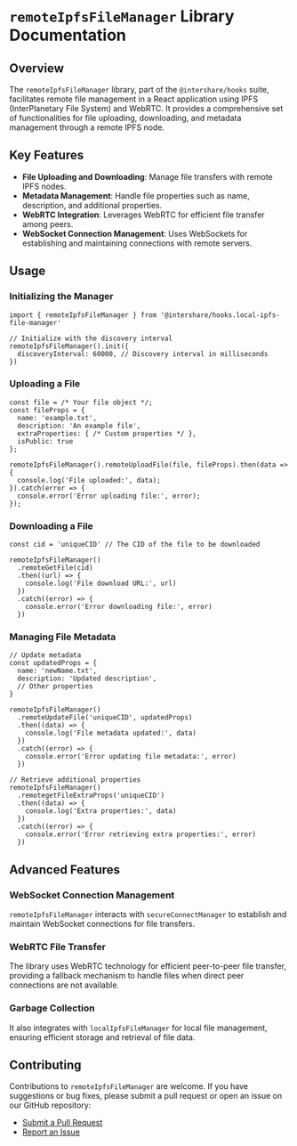# `remoteIpfsFileManager` Library Documentation

## Overview

The `remoteIpfsFileManager` library, part of the `@intershare/hooks` suite, facilitates remote file management in a React application using IPFS (InterPlanetary File System) and WebRTC. It provides a comprehensive set of functionalities for file uploading, downloading, and metadata management through a remote IPFS node.

## Key Features

- **File Uploading and Downloading**: Manage file transfers with remote IPFS nodes.
- **Metadata Management**: Handle file properties such as name, description, and additional properties.
- **WebRTC Integration**: Leverages WebRTC for efficient file transfer among peers.
- **WebSocket Connection Management**: Uses WebSockets for establishing and maintaining connections with remote servers.

## Usage

### Initializing the Manager

```tsx
import { remoteIpfsFileManager } from '@intershare/hooks.local-ipfs-file-manager'

// Initialize with the discovery interval
remoteIpfsFileManager().init({
  discoveryInterval: 60000, // Discovery interval in milliseconds
})
```

### Uploading a File

```tsx
const file = /* Your file object */;
const fileProps = {
  name: 'example.txt',
  description: 'An example file',
  extraProperties: { /* Custom properties */ },
  isPublic: true
};

remoteIpfsFileManager().remoteUploadFile(file, fileProps).then(data => {
  console.log('File uploaded:', data);
}).catch(error => {
  console.error('Error uploading file:', error);
});
```

### Downloading a File

```tsx
const cid = 'uniqueCID' // The CID of the file to be downloaded

remoteIpfsFileManager()
  .remoteGetFile(cid)
  .then((url) => {
    console.log('File download URL:', url)
  })
  .catch((error) => {
    console.error('Error downloading file:', error)
  })
```

### Managing File Metadata

```tsx
// Update metadata
const updatedProps = {
  name: 'newName.txt',
  description: 'Updated description',
  // Other properties
}

remoteIpfsFileManager()
  .remoteUpdateFile('uniqueCID', updatedProps)
  .then((data) => {
    console.log('File metadata updated:', data)
  })
  .catch((error) => {
    console.error('Error updating file metadata:', error)
  })

// Retrieve additional properties
remoteIpfsFileManager()
  .remotegetFileExtraProps('uniqueCID')
  .then((data) => {
    console.log('Extra properties:', data)
  })
  .catch((error) => {
    console.error('Error retrieving extra properties:', error)
  })
```

## Advanced Features

### WebSocket Connection Management

`remoteIpfsFileManager` interacts with `secureConnectManager` to establish and maintain WebSocket connections for file transfers.

### WebRTC File Transfer

The library uses WebRTC technology for efficient peer-to-peer file transfer, providing a fallback mechanism to handle files when direct peer connections are not available.

### Garbage Collection

It also integrates with `localIpfsFileManager` for local file management, ensuring efficient storage and retrieval of file data.

## Contributing

Contributions to `remoteIpfsFileManager` are welcome. If you have suggestions or bug fixes, please submit a pull request or open an issue on our GitHub repository:

- [Submit a Pull Request](https://github.com/Interplanetary-Share/ipfs-client-galacfetch/pulls)
- [Report an Issue](https://github.com/Interplanetary-Share/ipfs-client-galacfetch/issues)
